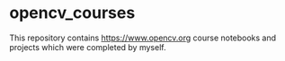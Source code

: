 # opencv_courses
This repository contains https://www.opencv.org course notebooks and projects which were completed by myself.
